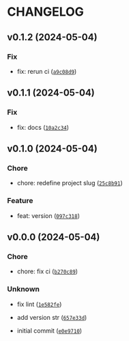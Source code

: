 # CHANGELOG



## v0.1.2 (2024-05-04)

### Fix

* fix: rerun ci ([`a9c08d9`](https://github.com/90HH/pdm-python-project-template/commit/a9c08d9d934c5acaa531bdf3234c45ca7506e6d2))


## v0.1.1 (2024-05-04)

### Fix

* fix: docs ([`10a2c34`](https://github.com/90HH/pdm-python-project-template/commit/10a2c3443826eefd6c3c8c9b8f750ca133fe5f3f))


## v0.1.0 (2024-05-04)

### Chore

* chore: redefine project slug ([`25c8b91`](https://github.com/90HH/pdm-python-project-template/commit/25c8b91c0b753d509663670d3be7c3c8448fb91e))

### Feature

* feat: version ([`097c318`](https://github.com/90HH/pdm-python-project-template/commit/097c318989ced7c7c426b9a8e44ee67d60c4d51d))


## v0.0.0 (2024-05-04)

### Chore

* chore: fix ci ([`b270c89`](https://github.com/90HH/pdm-python-project-template/commit/b270c89ba87c6256356bae6421bb6297759ba961))

### Unknown

* fix lint ([`1e582fe`](https://github.com/90HH/pdm-python-project-template/commit/1e582fe2c139c1890709e27a926188b729965154))

* add version str ([`657e33d`](https://github.com/90HH/pdm-python-project-template/commit/657e33df2787bf3e01338a290fdc584805636e0a))

* initial commit ([`e0e9710`](https://github.com/90HH/pdm-python-project-template/commit/e0e97103b8aeef156c3eec26bcaf8d449c256c9a))

